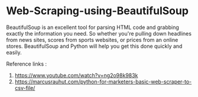 # Web-Scraping-using-BeautifulSoup
BeautifulSoup is an excellent tool for parsing HTML code and grabbing exactly the information you need. So whether you're pulling down headlines from news sites, scores from sports websites, or prices from an online stores. BeautifulSoup and Python will help you get this done quickly and easily.

Reference links :
1) https://www.youtube.com/watch?v=ng2o98k983k
2) https://marcusrauhut.com/python-for-marketers-basic-web-scraper-to-csv-file/
